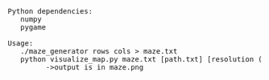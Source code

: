 <pre>
Python dependencies:
   numpy
   pygame

Usage:
   ./maze_generator rows cols > maze.txt
   python visualize_map.py maze.txt [path.txt] [resolution (default 800)]
         ->output is in maze.png
</pre>

